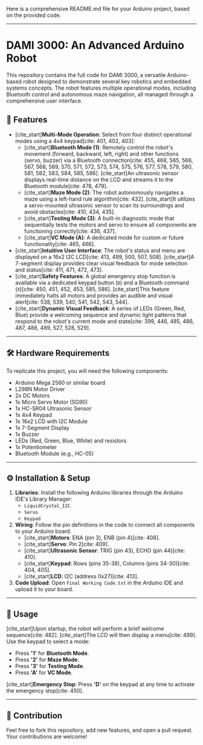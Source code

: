 Here is a comprehensive README.md file for your Arduino project, based on the provided code.

---

# DAMI 3000: An Advanced Arduino Robot

This repository contains the full code for DAMI 3000, a versatile Arduino-based robot designed to demonstrate several key robotics and embedded systems concepts. The robot features multiple operational modes, including Bluetooth control and autonomous maze navigation, all managed through a comprehensive user interface.

## 🚀 Features

* [cite_start]**Multi-Mode Operation**: Select from four distinct operational modes using a 4x4 keypad[cite: 401, 402, 403]:
    * [cite_start]**Bluetooth Mode (1)**: Remotely control the robot's movement (forward, backward, left, right) and other functions (servo, buzzer) via a Bluetooth connection[cite: 455, 468, 565, 566, 567, 568, 569, 570, 571, 572, 573, 574, 575, 576, 577, 578, 579, 580, 581, 582, 583, 584, 585, 586]. [cite_start]An ultrasonic sensor displays real-time distance on the LCD and streams it to the Bluetooth module[cite: 478, 479].
    * [cite_start]**Maze Mode (2)**: The robot autonomously navigates a maze using a left-hand rule algorithm[cite: 432]. [cite_start]It utilizes a servo-mounted ultrasonic sensor to scan its surroundings and avoid obstacles[cite: 410, 434, 435].
    * [cite_start]**Testing Mode (3)**: A built-in diagnostic mode that sequentially tests the motors and servo to ensure all components are functioning correctly[cite: 436, 437].
    * [cite_start]**VC Mode (A)**: A dedicated mode for custom or future functionality[cite: 465, 466].
* [cite_start]**Intuitive User Interface**: The robot's status and menu are displayed on a 16x2 I2C LCD[cite: 413, 499, 500, 507, 508]. [cite_start]A 7-segment display provides clear visual feedback for mode selection and status[cite: 411, 471, 472, 473].
* [cite_start]**Safety Features**: A global emergency stop function is available via a dedicated keypad button (`D`) and a Bluetooth command (`X`)[cite: 450, 451, 452, 453, 585, 586]. [cite_start]This feature immediately halts all motors and provides an audible and visual alert[cite: 538, 539, 540, 541, 542, 543, 544].
* [cite_start]**Dynamic Visual Feedback**: A series of LEDs (Green, Red, Blue) provide a welcoming sequence and dynamic light patterns that respond to the robot's current mode and state[cite: 399, 446, 485, 486, 487, 488, 489, 527, 528, 529].

---

## 🛠️ Hardware Requirements

To replicate this project, you will need the following components:
* Arduino Mega 2560 or similar board
* L298N Motor Driver
* 2x DC Motors
* 1x Micro Servo Motor (SG90)
* 1x HC-SR04 Ultrasonic Sensor
* 1x 4x4 Keypad
* 1x 16x2 LCD with I2C Module
* 1x 7-Segment Display
* 1x Buzzer
* LEDs (Red, Green, Blue, White) and resistors
* 1x Potentiometer
* Bluetooth Module (e.g., HC-05)

---

## ⚙️ Installation & Setup

1.  **Libraries**: Install the following Arduino libraries through the Arduino IDE's Library Manager:
    * `LiquidCrystal_I2C`
    * `Servo`
    * `Keypad`
2.  **Wiring**: Follow the pin definitions in the code to connect all components to your Arduino board.
    * [cite_start]**Motors**: ENA (pin 3), ENB (pin 4)[cite: 408].
    * [cite_start]**Servo**: Pin 2[cite: 409].
    * [cite_start]**Ultrasonic Sensor**: TRIG (pin 43), ECHO (pin 44)[cite: 410].
    * [cite_start]**Keypad**: Rows (pins 35-38), Columns (pins 34-30)[cite: 404, 405].
    * [cite_start]**LCD**: I2C (address 0x27)[cite: 413].
3.  **Code Upload**: Open `Final Working Code.txt` in the Arduino IDE and upload it to your board.

---

## 🏃 Usage

[cite_start]Upon startup, the robot will perform a brief welcome sequence[cite: 482]. [cite_start]The LCD will then display a menu[cite: 499]. Use the keypad to select a mode:
* Press **'1'** for **Bluetooth Mode**.
* Press **'2'** for **Maze Mode**.
* Press **'3'** for **Testing Mode**.
* Press **'A'** for **VC Mode**.

[cite_start]**Emergency Stop**: Press **'D'** on the keypad at any time to activate the emergency stop[cite: 450].

---

## 🤝 Contribution

Feel free to fork this repository, add new features, and open a pull request. Your contributions are welcome!
